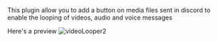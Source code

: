 This plugin allow you to add a button on media files sent in discord to enable the looping of videos, audio and voice messages

Here's a preview
![videoLooper2](https://github.com/user-attachments/assets/dd9f8ea7-cbe5-45d2-be65-ad4a388d4f92)

